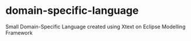 # domain-specific-language
Small Domain-Specific Language created using Xtext on Eclipse Modelling Framework
